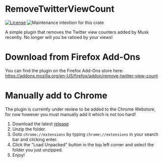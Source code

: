 # RemoveTwitterViewCount
[![License](https://img.shields.io/badge/license-MIT%20License-blue.svg)](https://github.com/SasLuca/RemoveTwitterViewCount/master/LICENSE)
![Maintenance intention for this crate](https://img.shields.io/badge/maintenance-actively--developed-brightgreen.svg)

A simple plugin that removes the Twitter view counters added by Musk recently.
No longer will you be ratioed by your views!

# Download from Firefox Add-Ons
You can find the plugin on the Firefox Add-Ons store here: https://addons.mozilla.org/en-US/firefox/addon/remove-twitter-view-count

# Manually add to Chrome

The plugin is currently under review to be added to the Chrome Webstore, for now however you must manually add it which is not too hard!

1. Download the latest [release](https://github.com/SasLuca/RemoveTwitterViewCount/releases/tag/v0.1.0)
2. Unzip the folder.
3. Goto `chrome://extensions` by typing `chrome://extensions` in your search bar and clicking enter.
4. Click the "Load Unpacked" button in the top left corner and select the folder you just unzipped.
5. Enjoy!
